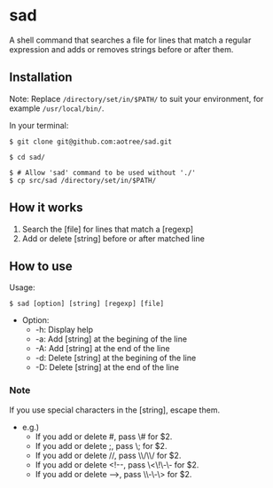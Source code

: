 # sad

A shell command that searches a file for lines that match a regular expression and adds or removes strings before or after them.

## Installation

Note: Replace `/directory/set/in/$PATH/` to suit your environment, for example `/usr/local/bin/`.

In your terminal:
```shell
$ git clone git@github.com:aotree/sad.git

$ cd sad/

$ # Allow 'sad' command to be used without './'
$ cp src/sad /directory/set/in/$PATH/
```

## How it works

1. Search the [file] for lines that match a [regexp]
2. Add or delete [string] before or after matched line

## How to use

Usage:
```shell
$ sad [option] [string] [regexp] [file]
```

- Option:
  - -h: Display help
  - -a: Add [string] at the begining of the line
  - -A: Add [string] at the end of the line
  - -d: Delete [string] at the begining of the line
  - -D: Delete [string] at the end of the line

### Note

If you use special characters in the [string], escape them.

- e.g.)
  - If you add or delete #, pass \\# for $2.
  - If you add or delete ;, pass \\; for $2.
  - If you add or delete //, pass \\\\/\\\\/ for $2.
  - If you add or delete <!--, pass \\<\\!\\-\\- for $2.
  - If you add or delete -->, pass \\\\-\\-\\> for $2.
